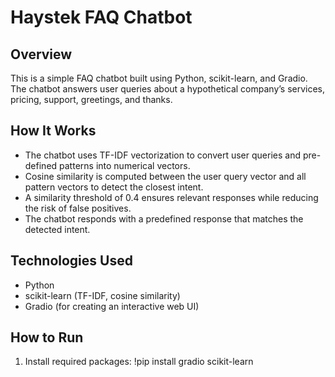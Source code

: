 # Haystek FAQ Chatbot

## Overview
This is a simple FAQ chatbot built using Python, scikit-learn, and Gradio. The chatbot answers user queries about a hypothetical company’s services, pricing, support, greetings, and thanks.

## How It Works
- The chatbot uses TF-IDF vectorization to convert user queries and pre-defined patterns into numerical vectors.
- Cosine similarity is computed between the user query vector and all pattern vectors to detect the closest intent.
- A similarity threshold of 0.4 ensures relevant responses while reducing the risk of false positives.
- The chatbot responds with a predefined response that matches the detected intent.

## Technologies Used
- Python
- scikit-learn (TF-IDF, cosine similarity)
- Gradio (for creating an interactive web UI)

## How to Run
1. Install required packages:
   !pip install gradio scikit-learn


